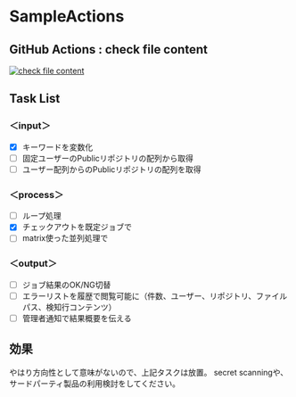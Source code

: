 # SampleActions

## GitHub Actions : check file content
[![check file content](https://github.com/gitkan/SampleActions/actions/workflows/public_repository_scan.yml/badge.svg)](https://github.com/gitkan/SampleActions/actions/workflows/public_repository_scan.yml)

## Task List
### ＜input＞
- [x] キーワードを変数化
- [ ] 固定ユーザーのPublicリポジトリの配列から取得
- [ ] ユーザー配列からのPublicリポジトリの配列を取得

### ＜process＞
- [ ] ループ処理
- [x] チェックアウトを既定ジョブで
- [ ] matrix使った並列処理で

### ＜output＞
- [ ] ジョブ結果のOK/NG切替
- [ ] エラーリストを履歴で閲覧可能に（件数、ユーザー、リポジトリ、ファイルパス、検知行コンテンツ）
- [ ] 管理者通知で結果概要を伝える

## 効果
やはり方向性として意味がないので、上記タスクは放置。
secret scanningや、サードパーティ製品の利用検討をしてください。
